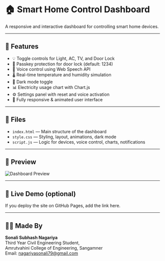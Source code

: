 # 🏠 Smart Home Control Dashboard

A responsive and interactive dashboard for controlling smart home devices.

---

## 🔧 Features

- 💡 Toggle controls for Light, AC, TV, and Door Lock
- 🔐 Passkey protection for door lock (default: 1234)
- 🎤 Voice control using Web Speech API
- 🌡️ Real-time temperature and humidity simulation
- 🌙 Dark mode toggle
- 📊 Electricity usage chart with Chart.js
- ⚙️ Settings panel with reset and voice activation
- 📱 Fully responsive & animated user interface

---

## 📁 Files

- `index.html` — Main structure of the dashboard
- `style.css` — Styling, layout, animations, dark mode
- `script.js` — Logic for devices, voice control, charts, notifications

---

## 📸 Preview

![Dashboard Preview](https://via.placeholder.com/800x400?text=Smart+Home+Dashboard)

---

## 🚀 Live Demo (optional)

If you deploy the site on GitHub Pages, add the link here.

---

## 🙋‍♀️ Made By

**Sonali Subhash Nagariya**  
Third Year Civil Engineering Student,  
Amrutvahini College of Engineering, Sangamner  
Email: nagariyasonali79@gmail.com
